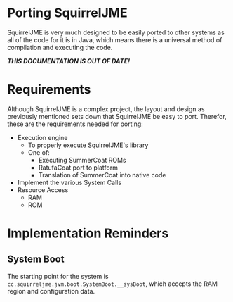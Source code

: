 # Porting SquirrelJME

SquirrelJME is very much designed to be easily ported to other systems as
all of the code for it is in Java, which means there is a universal method of
compilation and executing the code.

***THIS DOCUMENTATION IS OUT OF DATE!***

# Requirements

Although SquirrelJME is a complex project, the layout and design as previously
mentioned sets down that SquirrelJME be easy to port. Therefor, these are
the requirements needed for porting:

 * Execution engine
   * To properly execute SquirrelJME's library
   * One of:
     * Executing SummerCoat ROMs
     * RatufaCoat port to platform
     * Translation of SummerCoat into native code
 * Implement the various System Calls
 * Resource Access
   * RAM
   * ROM

# Implementation Reminders

## System Boot

The starting point for the system is
`cc.squirreljme.jvm.boot.SystemBoot.__sysBoot`, which accepts the RAM region
and configuration data.
